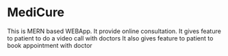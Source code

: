 # MediCure
 
 This is MERN based WEBApp.
It provide online consultation.
It gives feature to patient to do a video call with doctors
It also gives feature to patient to book appointment with doctor
